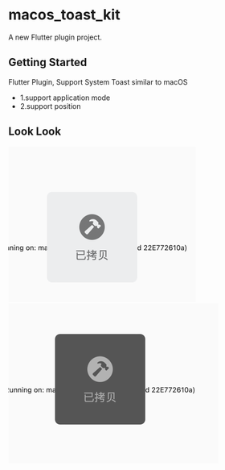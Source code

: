 # macos_toast_kit

A new Flutter plugin project.

## Getting Started

Flutter Plugin, Support System Toast similar to macOS
* 1.support application mode
* 2.support position

## Look Look

![light_img.png](light_img.png)
![dark_img.png](dark_img.png)


